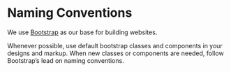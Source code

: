# Naming Conventions

We use [Bootstrap][bootstrap] as our base for building websites.

Whenever possible, use default bootstrap classes and components in your designs and markup. When new classes or components are needed, follow Bootstrap’s lead on naming conventions.

[bootstrap]: http://getbootstrap.com/